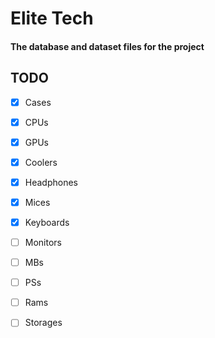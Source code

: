 # Elite Tech
#### The database and dataset files for the project


## TODO
- [x] Cases
- [x] CPUs
- [x] GPUs
- [x] Coolers
- [x] Headphones
- [x] Mices
- [x] Keyboards
- [ ] Monitors
- [ ] MBs
- [ ] PSs
- [ ] Rams
- [ ] Storages


